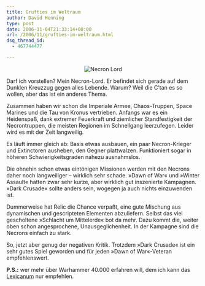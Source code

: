 ```yaml
---
title: Grufties im Weltraum
author: David Henning
type: post
date: 2006-11-04T21:33:14+00:00
url: /2006/11/grufties-im-weltraum.html
dsq_thread_id:
  - 467744477

---
```

<p style="text-align: center;">
  <img src="https://www.madcatswelt.org/images/necronlord.jpg" border="0" alt="Necron Lord" />
</p>

Darf ich vorstellen? Mein Necron-Lord. Er befindet sich gerade auf dem Dunklen Kreuzzug gegen alles Lebende. Warum? Weil die C&#8217;tan es so wollen, aber das ist ein anderes Thema.

Zusammen haben wir schon die Imperiale Armee, Chaos-Truppen, Space Marines und die Tau von Kronus vertrieben. Anfangs war es ein Heidenspaß, dank extremer Feuerkraft und ziemlicher Standfestigkeit der Necrontruppen, die meisten Regionen im Schnellgang leerzufegen. Leider wird es mit der Zeit langweilig.

Es läuft immer gleich ab: Basis etwas ausbauen, ein paar Necron-Krieger und Extinctoren ausheben, den Gegner plattwalzen. Funktioniert sogar in höheren Schwierigkeitsgraden nahezu ausnahmslos.

Die ohnehin schon etwas eintönigen Missionen werden mit den Necrons daher noch langweiliger &#8211; wirklich sehr schade. »Dawn of War« und »Winter Assault« hatten zwar sehr kurze, aber wirklich gut inszenierte Kampagnen. »Dark Crusade« sollte anders sein, wogegen ja auch nichts einzuwenden ist.

Dummerweise hat Relic die Chance verpaßt, eine gute Mischung aus dynamischen und gescripteten Elementen abzuliefern. Selbst das viel gescholtene »Schlacht um Mittelerde« bot da mehr. Dazu kommt die, weiter oben schon angesprochene, Unausgeglichenheit. In der Kampagne sind die Necrons einfach zu stark.

So, jetzt aber genug der negativen Kritik. Trotzdem »Dark Crusade« ist ein sehr gutes Spiel geworden und für jeden »Dawn of War«-Veteran empfehlenswert.

**P.S.:** wer mehr über Warhammer 40.000 erfahren will, dem ich kann das [Lexicanum][1] nur empfehlen.

 [1]: http://wh40k.lexicanum.de/wiki/Hauptseite